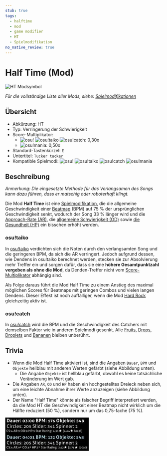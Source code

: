 ```yaml
---
stub: true
tags:
  - halftime
  - mod
  - game modifier
  - HT
  - Spielmodifikation
no_native_review: true
---
```


# Half Time (Mod)

![HT Modsymbol](/wiki/shared/mods/HT.png "Half Time (HT) Modsymbol")

*Für die vollständige Liste aller Mods, siehe: [Spielmodifikationen](/wiki/Gameplay/Game_modifier)*

## Übersicht

- Abkürzung: HT
- Typ: Verringerung der Schwierigkeit
- Score-Multiplikator:
  - ![][osu!] ![][osu!taiko] ![][osu!catch]: 0,30x
  - ![][osu!mania]: 0,50x
- Standard-Tastenkürzel: `E`
- Untertitel: `Tucker tucker`
- Kompatible Spielmodi: ![][osu!] ![][osu!taiko] ![][osu!catch] ![][osu!mania]

## Beschreibung

*Anmerkung: Die eingesetzte Methode für das Verlangsamen des Songs kann dazu führen, dass er matschig oder roboterhaft klingt.*

Die Mod **Half Time** ist eine [Spielmodifikation](/wiki/Gameplay/Game_modifier), die die allgemeine Geschwindigkeit einer [Beatmap](/wiki/Beatmap) (BPM) auf 75 % der ursprünglichen Geschwindigkeit senkt, wodurch der Song 33 % länger wird und die [Approach-Rate (AR)](/wiki/Beatmap/Approach_rate), die [allgemeine Schwierigkeit (OD)](/wiki/Beatmap/Overall_difficulty) sowie [die Gesundheit (HP)](/wiki/Gameplay/Health) ein bisschen erhöht werden.

### osu!taiko

In [osu!taiko](/wiki/Game_mode/osu!taiko) verdichten sich die Noten durch den verlangsamten Song und die geringeren BPM, da sich die AR verringert. Jedoch aufgrund dessen, wie Dendens in osu!taiko berechnet werden, stecken sie zur Absolvierung mehr Treffer ein und sorgen dafür, dass sie eine **höhere Gesamtpunktzahl vergeben als ohne die Mod**, da Denden-Treffer nicht vom [Score-Multiplikator](/wiki/Gameplay/Game_modifier/Mod_multiplier) abhängig sind.

Als Folge daraus führt die Mod Half Time zu einem Anstieg des maximal möglichen Scores für Beatmaps mit geringen Combos und vielen langen Dendens. Dieser Effekt ist noch auffälliger, wenn die Mod [Hard Rock](/wiki/Gameplay/Game_modifier/Hard_Rock) gleichzeitig aktiv ist.

### osu!catch

In [osu!catch](/wiki/Game_mode/osu!catch) wird die BPM und die Geschwindigkeit des Catchers mit demselben Faktor wie in anderen Spielmodi gesenkt. Alle [Fruits](/wiki/Gameplay/Hit_object/Fruit), [Drops](/wiki/Gameplay/Hit_object/Juice_stream#drop), [Droplets](/wiki/Gameplay/Hit_object/Juice_stream#droplet) und [Bananen](/wiki/Gameplay/Hit_object/Banana) bleiben unberührt.

## Trivia

- Wenn die Mod Half Time aktiviert ist, sind die Angaben `Dauer`, `BPM` und `Objekte` hellblau mit anderen Werten gefärbt (siehe Abbildung unten).
  - Die Angabe `Objekte` ist hellblau gefärbt, obwohl es keine tatsächliche Veränderung im Wert gab.
- Die Angaben `AR`, `OD` und `HP` haben ein hochgestelltes Dreieck neben sich, um eine leichte Abnahme ihrer Werte anzuzeigen (siehe Abbildung unten).
- Der Name "Half Time" könnte als falscher Begriff interpretiert werden, da die Mod HT die Geschwindigkeit einer Beatmap nicht wirklich um die Hälfte reduziert (50 %), sondern nur um das 0,75-fache (75 %).

![Veränderte Werte](img/GM_HT-DE.jpg "Screenshot von Beatmap-Angaben, die durch die Mod Half Time geändert wurden")

[osu!]: /wiki/shared/mode/osu.png "osu!"
[osu!taiko]: /wiki/shared/mode/taiko.png "osu!taiko"
[osu!catch]: /wiki/shared/mode/catch.png "osu!catch"
[osu!mania]: /wiki/shared/mode/mania.png "osu!mania"
